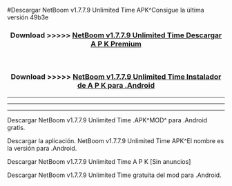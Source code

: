 #Descargar NetBoom v1.7.7.9 Unlimited Time APK^Consigue la última versión 49b3e



<div align="center">
<h3>Download >>>>> <a href="https://es-sites.web.app/?es= NetBoom v1.7.7.9 Unlimited Time">NetBoom v1.7.7.9 Unlimited Time Descargar A P K Premium</a></h3><br>

<h3>Download >>>>> <a href="https://es-sites.web.app/?es= NetBoom v1.7.7.9 Unlimited Time">NetBoom v1.7.7.9 Unlimited Time Instalador de A P K para .Android</a></h3>
</div>


----------------------------------------------------------

----------------------------------------------------------

----------------------------------------------------------

Descargar NetBoom v1.7.7.9 Unlimited Time .APK^MOD^ para .Android gratis.

Descargar la aplicación. NetBoom v1.7.7.9 Unlimited Time APK^El nombre es la versión para .Android.

Descargar NetBoom v1.7.7.9 Unlimited Time A P K [Sin anuncios]

Descargar NetBoom v1.7.7.9 Unlimited Time gratuita del mod para .Android.